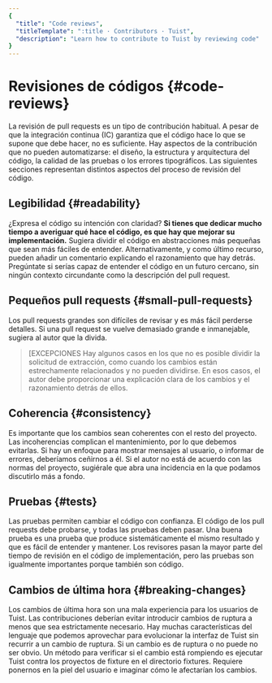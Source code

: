 ```yaml
---
{
  "title": "Code reviews",
  "titleTemplate": ":title · Contributors · Tuist",
  "description": "Learn how to contribute to Tuist by reviewing code"
}
---
```

# Revisiones de códigos {#code-reviews}

La revisión de pull requests es un tipo de contribución habitual. A pesar de que
la integración continua (IC) garantiza que el código hace lo que se supone que
debe hacer, no es suficiente. Hay aspectos de la contribución que no pueden
automatizarse: el diseño, la estructura y arquitectura del código, la calidad de
las pruebas o los errores tipográficos. Las siguientes secciones representan
distintos aspectos del proceso de revisión del código.

## Legibilidad {#readability}

¿Expresa el código su intención con claridad? **Si tienes que dedicar mucho
tiempo a averiguar qué hace el código, es que hay que mejorar su
implementación.** Sugiera dividir el código en abstracciones más pequeñas que
sean más fáciles de entender. Alternativamente, y como último recurso, pueden
añadir un comentario explicando el razonamiento que hay detrás. Pregúntate si
serías capaz de entender el código en un futuro cercano, sin ningún contexto
circundante como la descripción del pull request.

## Pequeños pull requests {#small-pull-requests}

Los pull requests grandes son difíciles de revisar y es más fácil perderse
detalles. Si una pull request se vuelve demasiado grande e inmanejable, sugiera
al autor que la divida.

> [EXCEPCIONES Hay algunos casos en los que no es posible dividir la solicitud
> de extracción, como cuando los cambios están estrechamente relacionados y no
> pueden dividirse. En esos casos, el autor debe proporcionar una explicación
> clara de los cambios y el razonamiento detrás de ellos.

## Coherencia {#consistency}

Es importante que los cambios sean coherentes con el resto del proyecto. Las
incoherencias complican el mantenimiento, por lo que debemos evitarlas. Si hay
un enfoque para mostrar mensajes al usuario, o informar de errores, deberíamos
ceñirnos a él. Si el autor no está de acuerdo con las normas del proyecto,
sugiérale que abra una incidencia en la que podamos discutirlo más a fondo.

## Pruebas {#tests}

Las pruebas permiten cambiar el código con confianza. El código de los pull
requests debe probarse, y todas las pruebas deben pasar. Una buena prueba es una
prueba que produce sistemáticamente el mismo resultado y que es fácil de
entender y mantener. Los revisores pasan la mayor parte del tiempo de revisión
en el código de implementación, pero las pruebas son igualmente importantes
porque también son código.

## Cambios de última hora {#breaking-changes}

Los cambios de última hora son una mala experiencia para los usuarios de Tuist.
Las contribuciones deberían evitar introducir cambios de ruptura a menos que sea
estrictamente necesario. Hay muchas características del lenguaje que podemos
aprovechar para evolucionar la interfaz de Tuist sin recurrir a un cambio de
ruptura. Si un cambio es de ruptura o no puede no ser obvio. Un método para
verificar si el cambio está rompiendo es ejecutar Tuist contra los proyectos de
fixture en el directorio fixtures. Requiere ponernos en la piel del usuario e
imaginar cómo le afectarían los cambios.
